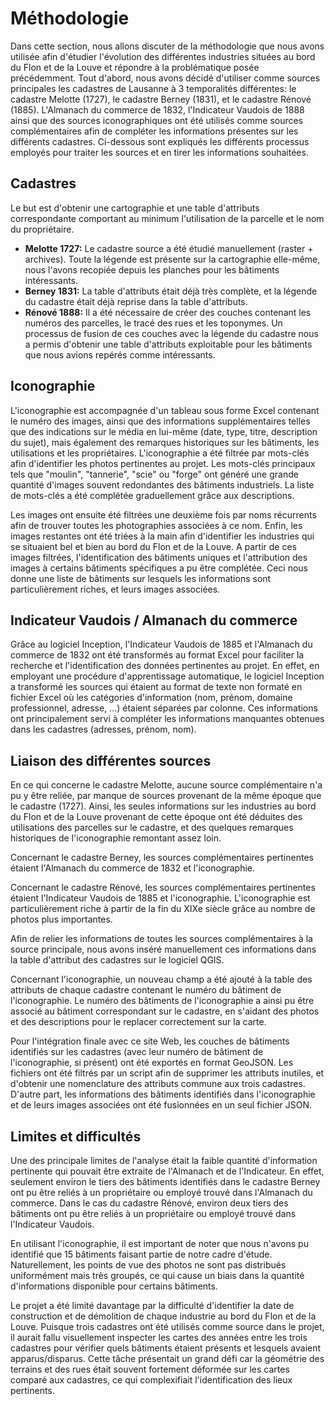 # Méthodologie

<head>
<link rel="stylesheet" href="style.css">
</head>

Dans cette section, nous allons discuter de la méthodologie que nous avons utilisée afin d'étudier l'évolution des différentes industries situées au bord du Flon et de la Louve et répondre à la problématique posée précédemment. Tout d'abord, nous avons décidé d'utiliser comme sources principales les cadastres de Lausanne à 3 temporalités différentes: le cadastre Melotte (1727), le cadastre Berney (1831), et le cadastre Rénové (1885). L'Almanach du commerce de 1832, l'Indicateur Vaudois de 1888 ainsi que des sources iconographiques ont été utilisés comme sources complémentaires afin de compléter les informations présentes sur les différents cadastres. Ci-dessous sont expliqués les différents processus employés pour traiter les sources et en tirer les informations souhaitées.

<div class="card">
<h2>Cadastres</h2>

Le but est d'obtenir une cartographie et une table d'attributs correspondante comportant au minimum l'utilisation de la parcelle et le nom du propriétaire.

- **Melotte 1727:** Le cadastre source a été étudié manuellement (raster + archives). Toute la légende est présente sur la cartographie elle-même, nous l'avons recopiée depuis les planches pour les bâtiments intéressants.
- **Berney 1831:** La table d'attributs était déjà très complète, et la légende du cadastre était déjà reprise dans la table d'attributs.
- **Rénové 1888:** Il a été nécessaire de créer des couches contenant les numéros des parcelles, le tracé des rues et les toponymes. Un processus de fusion de ces couches avec la légende du cadastre nous a permis d'obtenir une table d'attributs exploitable pour les bâtiments que nous avions repérés comme intéressants.

</div>
<div class="card">
<h2>Iconographie</h2>

L'iconographie est accompagnée d'un tableau sous forme Excel contenant le numéro des images, ainsi que des informations supplémentaires telles que des indications sur le média en lui-même (date, type, titre, description du sujet), mais également des remarques historiques sur les bâtiments, les utilisations et les propriétaires.
L'iconographie a été filtrée par mots-clés afin d'identifier les photos pertinentes au projet. Les mots-clés principaux tels que "moulin", "tannerie", "scie" ou "forge" ont généré une grande quantité d'images souvent redondantes des bâtiments industriels. La liste de mots-clés a été complétée graduellement grâce aux descriptions.

Les images ont ensuite été filtrées une deuxième fois par noms récurrents afin de trouver toutes les photographies associées à ce nom. Enfin, les images restantes ont été triées à la main afin d'identifier les industries qui se situaient bel et bien au bord du Flon et de la Louve. A partir de ces images filtrées, l'identification des bâtiments uniques et l'attribution des images à certains bâtiments spécifiques a pu être complétée. Ceci nous donne une liste de bâtiments sur lesquels les informations sont particulièrement riches, et leurs images associées.

</div>
<div class="card">
<h2>Indicateur Vaudois / Almanach du commerce</h2>

Grâce au logiciel Inception, l'Indicateur Vaudois de 1885 et l'Almanach du commerce de 1832 ont été transformés au format Excel pour faciliter la recherche et l'identification des données pertinentes au projet. En effet, en employant une procédure d'apprentissage automatique, le logiciel Inception a transformé les sources qui étaient au format de texte non formaté en fichier Excel où les catégories d'information (nom, prénom, domaine professionnel, adresse, ...)  étaient séparées par colonne. Ces informations ont principalement servi à compléter les informations manquantes obtenues dans les cadastres (adresses, prénom, nom).

</div>
<div class="card">
<h2>Liaison des différentes sources</h2>

En ce qui concerne le cadastre Melotte, aucune source complémentaire n'a pu y être reliée, par manque de sources provenant de la même époque que le cadastre (1727). Ainsi, les seules informations sur les industries au bord du Flon et de la Louve provenant de cette époque ont été déduites des utilisations des parcelles sur le cadastre, et des quelques remarques historiques de l'iconographie remontant assez loin.

Concernant le cadastre Berney, les sources complémentaires pertinentes étaient l'Almanach du commerce de 1832 et l'iconographie.

Concernant le cadastre Rénové, les sources complémentaires pertinentes étaient l'Indicateur Vaudois de 1885 et l'iconographie. L'iconographie est particulièrement riche à partir de la fin du XIXe siècle grâce au nombre de photos plus importantes.

Afin de relier les informations de toutes les sources complémentaires à la source principale, nous avons inséré manuellement ces informations dans la table d'attribut des cadastres sur le logiciel QGIS.

Concernant l'iconographie, un nouveau champ a été ajouté à la table des attributs de chaque cadastre contenant le numéro du bâtiment de l'iconographie. Le numéro des bâtiments de l'iconographie a ainsi pu être associé au bâtiment correspondant sur le cadastre, en s'aidant des photos et des descriptions pour le replacer correctement sur la carte.

Pour l'intégration finale avec ce site Web, les couches de bâtiments identifiés sur les cadastres (avec leur numéro de bâtiment de l'iconographie, si présent) ont été exportés en format GeoJSON. Les fichiers ont été filtrés par un script afin de supprimer les attributs inutiles, et d'obtenir une nomenclature des attributs commune aux trois cadastres. D'autre part, les informations des bâtiments identifiés dans l'iconographie et de leurs images associées ont été fusionnées en un seul fichier JSON.

</div>
<div class="card">
<h2>Limites et difficultés</h2>

Une des principale limites de l'analyse était la faible quantité d'information pertinente qui pouvait être extraite de l'Almanach et de l'Indicateur. En effet, seulement environ le tiers des bâtiments identifiés dans le cadastre Berney ont pu être reliés à un propriétaire ou employé trouvé dans l'Almanach du commerce. Dans le cas du cadastre Rénové, environ deux tiers des bâtiments ont pu être reliés à un propriétaire ou employé trouvé dans l'Indicateur Vaudois.

En utilisant l'iconographie, il est important de noter que nous n'avons pu identifié que 15 bâtiments faisant partie de notre cadre d'étude. Naturellement, les points de vue des photos ne sont pas distribués uniformément mais très groupés, ce qui cause un biais dans la quantité d'informations disponible pour certains bâtiments.

Le projet a été limité davantage par la difficulté d'identifier la date de construction et de démolition de chaque industrie au bord du Flon et de la Louve. Puisque trois cadastres ont été utilisés comme source dans le projet, il aurait fallu visuellement inspecter les cartes des années entre les trois cadastres pour vérifier quels bâtiments étaient présents et lesquels avaient apparus/disparus. Cette tâche présentait un grand défi car la géométrie des terrains et des rues était souvent fortement déformée sur les cartes comparé aux cadastres, ce qui complexifiait l'identification des lieux pertinents.

</div>
